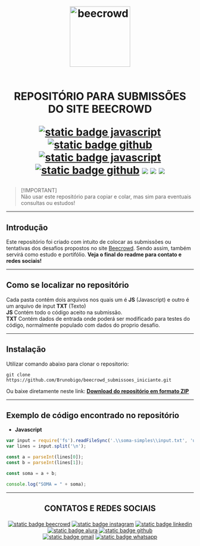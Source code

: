 <h1 align="center">

  <img src="https://repository-images.githubusercontent.com/478489997/77666b87-dc82-40e9-a525-583c05f2a5cf" alt="beecrowd" title="beecrowd" width="162">

  </br>
  </br>
  
  REPOSITÓRIO PARA SUBMISSÕES DO SITE BEECROWD
  
  <a href="https://developer.mozilla.org/pt-BR/docs/Web/JavaScript/Guide/Introduction"><img src="https://img.shields.io/badge/JavaScript-white?style=flat&logo=javascript&labelColor=%235b5b5b&color=%23F7DF1E" alt="static badge javascript"/></a>
  <a href="https://nodejs.org/pt"><img src="https://img.shields.io/badge/Node.js-white?style=flat&logo=node.js&labelColor=%235b5b5b&color=%235FA04E" alt="static badge github"/></a>
  <a href="https://judge.beecrowd.com/pt"><img src="https://img.shields.io/badge/URI%20%2F%20Beecrowd-white?style=flat&logo=beecrowd&color=%23793197" alt="static badge javascript"/></a>
  <a href="https://github.com"><img src="https://img.shields.io/badge/Github-white?style=flat&logo=github&labelColor=%235b5b5b&color=%23181717" alt="static badge github"/></a>
  <a href="https://git-scm.com/"><img src="https://img.shields.io/badge/Git-white?style=flat&logo=git&labelColor=%235b5b5b&color=%23F05032"/></a>
  <a href="https://code.visualstudio.com/"><img src="https://img.shields.io/badge/VSCode-white?style=flat&logo=vscode&color=%230078d4"/></a>
  <a href="https://judge.beecrowd.com/pt/problems/index/1/"><img src="https://img.shields.io/badge/BC-Iniciante-white?style=flat&logo=beecrowd&labelColor=%23793197&color=%231abc9c"/></a>

</h1>

> [!IMPORTANT]\
> Não usar este repositório para copiar e colar, mas sim para eventuais consultas ou estudos!

---

## Introdução

Este repositório foi criado com intuito de colocar as submissões ou tentativas dos desafios propostos no site [Beecrowd](https://judge.beecrowd.com/pt). Sendo assim, também servirá como estudo e portifólio. **Veja o final do readme para contato e redes sociais!**
  
---

## Como se localizar no repositório

Cada pasta contém dois arquivos nos quais um é **JS** (Javascript) e outro é um arquivo de input **TXT** (Texto)</br>
**JS** Contém todo o código aceito na submissão.</br>
**TXT** Contém dados de entrada onde poderá ser modificado para testes do código, normalmente populado com dados do proprio desafio.

---

## Instalação

Utilizar comando abaixo para clonar o repositorio:

```git
git clone https://github.com/Brunobigo/beecrowd_submissoes_iniciante.git
```

Ou baixe diretamente neste link: [**Download do repositório em formato ZIP**](https://github.com/Brunobigo/beecrowd_submissoes_iniciante/archive/refs/heads/main.zip)

---

## Exemplo de código encontrado no repositório 

- **Javascript**

```js
var input = require('fs').readFileSync('.\\soma-simples\\input.txt', 'utf8');
var lines = input.split('\n');

const a = parseInt(lines[0]);
const b = parseInt(lines[1]);

const soma = a + b;

console.log("SOMA = " + soma);
```

---

<h2 align="center">
  
  CONTATOS E REDES SOCIAIS
  
</h2>

<!-- Badges com links e informações de contato -->
<div align="center">
  
  <a href="https://judge.beecrowd.com/pt/profile/588185"><img src="https://img.shields.io/badge/Beecrowd-588185-white?style=flat&logo=beecrowd&labelColor=%235b5b5b&color=%23793197" alt="static badge beecrowd"/></a>
  <a href="https://www.instagram.com/brunointrat"><img src="https://img.shields.io/badge/Instagram-brunointrat-white?style=flat&logo=instagram&labelColor=%235b5b5b&color=%23E4405F" alt="static badge instagram"/></a>
  <a href="https://www.linkedin.com/in/bruno-bigo-bueno"><img src="https://img.shields.io/badge/LinkedIn-bruno%20bigo%20bueno-white?style=flat&logo=linkedin&labelColor=%235b5b5b&color=%230A66C2" alt="static badge linkedin"/></a>
  <a href="https://cursos.alura.com.br/user/brunobigo"><img src="https://img.shields.io/badge/Alura-brunobigo-white?style=flat&logo=alura&labelColor=%235b5b5b&color=%23051d3b" alt="static badge alura"/></a>
  <a href="https://github.com/Brunobigo"><img src="https://img.shields.io/badge/Github-Brunobigo-white?style=flat&logo=github&labelColor=%235b5b5b&color=%23181717" alt="static badge github"/></a>  
  <a href="https://intratechinfo@gmail.com"><img src="https://img.shields.io/badge/Gmail-intratechinfo%40gmail.com-white?logo=gmail&labelColor=%235b5b5b&color=%23EA4335" alt="static badge gmail"/></a>
  <a href="https://wa.me/5551981730137"><img src="https://img.shields.io/badge/Whatsapp-5551981730137-white?style=flat&logo=whatsapp&labelColor=%235b5b5b&color=%2325D366" alt="static badge whatsapp"/></a>
  
</div>
